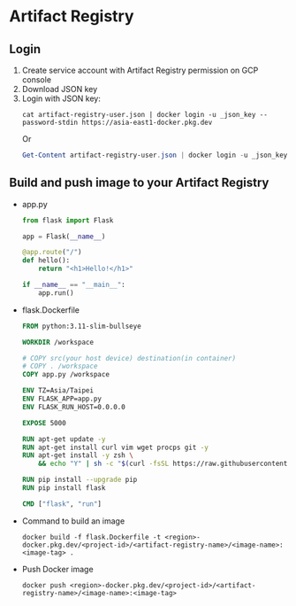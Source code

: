 # Artifact Registry

## Login
1. Create service account with Artifact Registry permission on GCP console
2. Download JSON key
3. Login with JSON key:
    ```shell
    cat artifact-registry-user.json | docker login -u _json_key --password-stdin https://asia-east1-docker.pkg.dev
    ```
    Or
    ```powershell
    Get-Content artifact-registry-user.json | docker login -u _json_key --password-stdin https://asia-east1-docker.pkg.dev
    ```

## Build and push image to your Artifact Registry
- app.py
    ```python
    from flask import Flask

    app = Flask(__name__)

    @app.route("/")
    def hello():
        return "<h1>Hello!</h1>"

    if __name__ == "__main__":
        app.run()
    ```

- flask.Dockerfile
    ```dockerfile
    FROM python:3.11-slim-bullseye

    WORKDIR /workspace

    # COPY src(your host device) destination(in container)
    # COPY . /workspace
    COPY app.py /workspace

    ENV TZ=Asia/Taipei
    ENV FLASK_APP=app.py
    ENV FLASK_RUN_HOST=0.0.0.0

    EXPOSE 5000

    RUN apt-get update -y
    RUN apt-get install curl vim wget procps git -y
    RUN apt-get install -y zsh \
        && echo "Y" | sh -c "$(curl -fsSL https://raw.githubusercontent.com/ohmyzsh/ohmyzsh/master/tools/install.sh)"

    RUN pip install --upgrade pip
    RUN pip install flask

    CMD ["flask", "run"]
    ```

- Command to build an image
    ```shell
    docker build -f flask.Dockerfile -t <region>-docker.pkg.dev/<project-id>/<artifact-registry-name>/<image-name>:<image-tag> .
    ```

- Push Docker image
    ```shell
    docker push <region>-docker.pkg.dev/<project-id>/<artifact-registry-name>/<image-name>:<image-tag>
    ```

